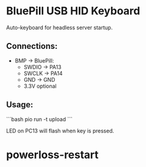 # BluePill USB HID Keyboard

Auto-keyboard for headless server startup.

## Connections:
- BMP → BluePill:
  - SWDIO → PA13
  - SWCLK → PA14
  - GND → GND
  - 3.3V optional

## Usage:
\`\`\`bash
pio run -t upload
\`\`\`

LED on PC13 will flash when key is pressed.
# powerloss-restart
